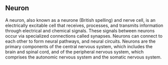 ## Neuron

A neuron, also known as a neurone (British spelling) and nerve cell, is an electrically excitable cell that receives, processes, and transmits information through electrical and chemical signals. These signals between neurons occur via specialized connections called synapses. Neurons can connect to each other to form neural pathways, and neural circuits. Neurons are the primary components of the central nervous system, which includes the brain and spinal cord, and of the peripheral nervous system, which comprises the autonomic nervous system and the somatic nervous system.
